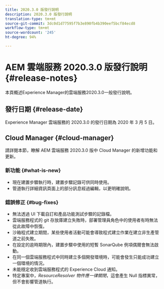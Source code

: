 ```yaml
---
title: 2020.3.0 版發行說明
description: 2020.3.0 版發行說明
translation-type: tm+mt
source-git-commit: 3dc0d1d77595f7b3e890fb4b390eef5bcf84ecd8
workflow-type: tm+mt
source-wordcount: '245'
ht-degree: 94%

---
```



# AEM 雲端服務 2020.3.0 版發行說明 {#release-notes}

本頁概述Experience Manager的雲端服務2020.3.0一般發行說明。

## 發行日期 {#release-date}

Experience Manager 雲端服務的 2020.3.0 的發行日期為 2020 年 3 月 5 日。

## Cloud Manager {#cloud-manager}

請詳閱本節，瞭解 AEM 雲端服務 2020.3.0 版中 Cloud Manager 的新增功能和更新。

### 新功能 {#what-is-new}

* 現在建置步驟執行時，建置步驟記錄可供同時使用。
* 管道執行詳細資訊頁面上的部分訊息經過編輯，以更明確說明。

### 錯誤修正 {#bug-fixes}

* 無法透過 UI 下載自訂和產品功能測試步驟的記錄檔。
* 雲端服務程式的 git 存放庫建立失敗時，部署管理員角色中的使用者有時無法從此故障中恢復。
* 沙箱程式建立期間，某些使用者活動可能會導致程式建立作業在建立非生產管道之前失敗。
* 在設定的逾時期限內，建置步驟中使用的短暫 SonarQube 例項偶爾會無法啟動。
* 在同一個雲端服務程式中同時建立多個開發環境時，可能會發生只能成功建立一個環境的情況。
* 未能穩定收到雲端服務程式的 Experience Cloud 通知。
* 特定專案中，*ResourceResolver 物件應一律關閉*，這會產生 Null 指標異常，但不會影響管道執行。

